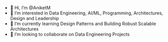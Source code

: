 - 👋 Hi, I’m @AniketM
- 👀 I’m interested in Data Engineering, AI/ML, Programming, Architectures, Design and Leadership
- 🌱 I’m currently learning Design Patterns and Building Robust Scalable Architectures
- 💞️ I’m looking to collaborate on Data Engineering Projects

<!---
AniketM/AniketM is a ✨ special ✨ repository because its `README.md` (this file) appears on your GitHub profile.
You can click the Preview link to take a look at your changes.
--->
